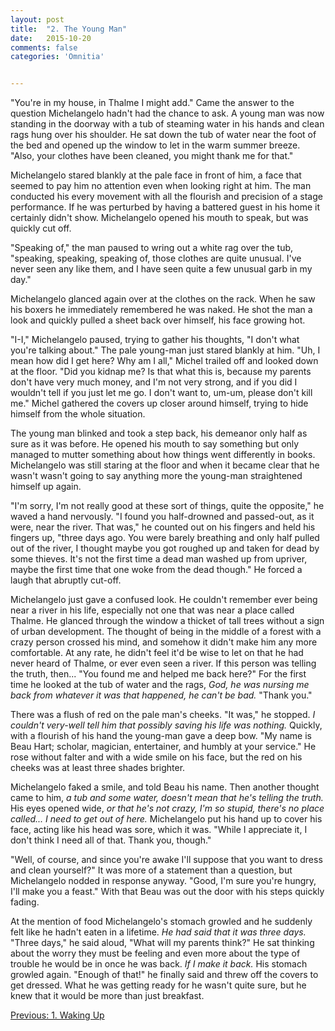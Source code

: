 ```yaml
---
layout: post
title:  "2. The Young Man"
date:   2015-10-20
comments: false
categories: 'Omnitia'


---
```


"You're in my house, in Thalme I might add." Came the answer to the
question Michelangelo hadn't had the chance to ask. A young man was now
standing in the doorway with a tub of steaming water in his hands and
clean rags hung over his shoulder. He sat down the tub of water near the
foot of the bed and opened up the window to let in the warm summer
breeze. "Also, your clothes have been cleaned, you might thank me for
that."

Michelangelo stared blankly at the pale face in front of him, a face
that seemed to pay him no attention even when looking right at him. The
man conducted his every movement with all the flourish and precision of
a stage performance. If he was perturbed by having a battered guest in
his home it certainly didn't show. Michelangelo opened his mouth to
speak, but was quickly cut off.

"Speaking of," the man paused to wring out a white rag over the tub,
"speaking, speaking, speaking of, those clothes are quite unusual. I've
never seen any like them, and I have seen quite a few unusual garb in my
day."

Michelangelo glanced again over at the clothes on the rack. When he saw
his boxers he immediately remembered he was naked. He shot the man a
look and quickly pulled a sheet back over himself, his face growing hot.

"I-I," Michelangelo paused, trying to gather his thoughts, "I don't what
you're talking about." The pale young-man just stared blankly at him.
"Uh, I mean how did I get here? Why am I all," Michel trailed off and
looked down at the floor. "Did you kidnap me? Is that what this is,
because my parents don't have very much money, and I'm not very strong,
and if you did I wouldn't tell if you just let me go. I don't want to,
um-um, please don't kill me." Michel gathered the covers up closer
around himself, trying to hide himself from the whole situation.

The young man blinked and took a step back, his demeanor only half as
sure as it was before. He opened his mouth to say something but only
managed to mutter something about how things went differently in books.
Michelangelo was still staring at the floor and when it became clear
that he wasn't wasn't going to say anything more the young-man
straightened himself up again.

"I'm sorry, I'm not really good at these sort of things, quite the
opposite," he waved a hand nervously. "I found you half-drowned and
passed-out, as it were, near the river. That was," he counted out on his
fingers and held his fingers up, "three days ago. You were barely
breathing and only half pulled out of the river, I thought maybe you got
roughed up and taken for dead by some thieves. It's not the first time a
dead man washed up from upriver, maybe the first time that one woke from
the dead though." He forced a laugh that abruptly cut-off.

Michelangelo just gave a confused look. He couldn't remember ever being
near a river in his life, especially not one that was near a place
called Thalme. He glanced through the window a thicket of tall trees
without a sign of urban development. The thought of being in the middle
of a forest with a crazy person crossed his mind, and somehow it didn't
make him any more comfortable. At any rate, he didn't feel it'd be wise
to let on that he had never heard of Thalme, or ever even seen a river.
If this person was telling the truth, then... "You found me and helped
me back here?" For the first time he looked at the tub of water and the
rags, *God, he was nursing me back from whatever it was that happened,
he can't be bad.* "Thank you."

There was a flush of red on the pale man's cheeks. "It was," he stopped.
*I couldn't very-well tell him that possibly saving his life was
nothing.* Quickly, with a flourish of his hand the young-man gave a deep
bow. "My name is Beau Hart; scholar, magician, entertainer, and humbly
at your service." He rose without falter and with a wide smile on his
face, but the red on his cheeks was at least three shades brighter.

Michelangelo faked a smile, and told Beau his name. Then another thought
came to him, *a tub and some water, doesn't mean that he's telling the
truth.* His eyes opened wide, *or that he's not crazy, I'm so stupid,
there's no place called... I need to get out of here.* Michelangelo put
his hand up to cover his face, acting like his head was sore, which it
was. "While I appreciate it, I don't think I need all of that. Thank
you, though."

"Well, of course, and since you're awake I'll suppose that you want to
dress and clean yourself?" It was more of a statement than a question,
but Michelangelo nodded in response anyway. "Good, I'm sure you're
hungry, I'll make you a feast." With that Beau was out the door with his
steps quickly fading.

At the mention of food Michelangelo's stomach growled and he suddenly
felt like he hadn't eaten in a lifetime. *He had said that it was three
days.* "Three days," he said aloud, "What will my parents think?" He sat
thinking about the worry they must be feeling and even more about the
type of trouble he would be in once he was back. *If I make it back.*
His stomach growled again. "Enough of that!" he finally said and threw
off the covers to get dressed. What he was getting ready for he wasn't
quite sure, but he knew that it would be more than just breakfast.

<div class="clear-fix">
    <a href="/omnitia/waking-up" class="pv-">
        Previous: 1. Waking Up
    </a>
</div>

